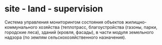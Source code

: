 # site - land - supervision

Система управления мониторингом состояния объектов жилищно-коммунального хозяйства (теплотрасс, благоустройства (газоны, парки, городские леса), зданий (кровля, фасады), в части модуля земельного надзора (по землям сельскохозяйственного назначения).
